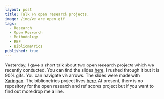 ```yaml
---
layout: post
title: Talk on open research projects.
image: /img/we_are_open.gif
tags:
  - Research
  - Open Research
  - Methodology
  - REF
  - Bibliometrics
published: true
---
```


Yesterday, I gave a short talk about two open research projects which we recently conducted. You can find the slides [here](https://tvpollet.github.io/open_res_11_23/talk_open_res_11_23.html#1). I rushed through it but it is 90% gifs. You can navigate via arrows. The slides were made with [Xaringan](https://github.com/yihui/xaringan). The biblionetrics project lives [here](https://connmal.github.io/Bibliometrix_Northumbria/About.html). At present, there is no repository for the open research and ref scores project but if you want to find out more drop me a line.